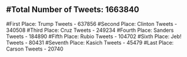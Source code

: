 #Total Number of Tweets: 1663840 
---
#First Place: Trump Tweets - 637856
#Second Place: Clinton Tweets - 340508
#Third Place: Cruz Tweets - 249234
#Fourth Place: Sanders Tweets - 184890
#Fifth Place: Rubio Tweets - 104702
#Sixth Place: Jeb! Tweets - 80431
#Seventh Place: Kasich Tweets - 45479
#Last Place: Carson Tweets - 20740
